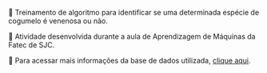 🍄 Treinamento de algoritmo para identificar se uma determinada espécie de cogumelo é venenosa ou não.

🍄 Atividade desenvolvida durante a aula de Aprendizagem de Máquinas da Fatec de SJC. 

🍄 Para acessar mais informações da base de dados utilizada, [clique aqui](https://www.kaggle.com/datasets/uciml/mushroom-classification).
